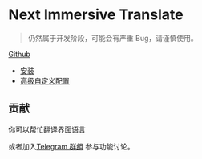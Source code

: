 # Next Immersive Translate

> 仍然属于开发阶段，可能会有严重 Bug，请谨慎使用。

[Github](https://github.com/immersive-translate/next-immersive-translate/)

- [安装](installation.md)
- [高级自定义配置](advanced.md)

## 贡献

你可以帮忙翻译[界面语言](https://crowdin.com/project/immersive-translate)

或者加入[Telegram 群组](https://t.me/+rq848Z09nehlOTgx) 参与功能讨论。

